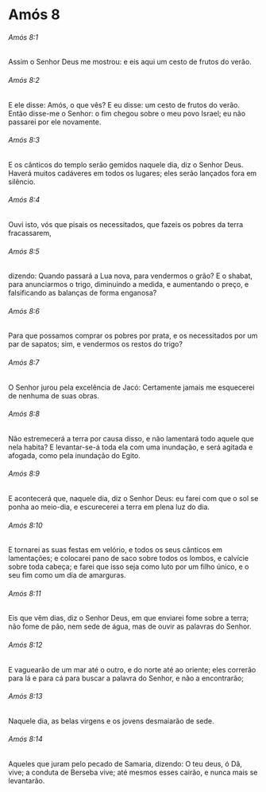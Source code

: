 # Amós 8

###### Amós 8:1

Assim o Senhor Deus me mostrou: e eis aqui um cesto de frutos do verão.

###### Amós 8:2

E ele disse: Amós, o que vês? E eu disse: um cesto de frutos do verão. Então disse-me o Senhor: o fim chegou sobre o meu povo Israel; eu não passarei por ele novamente.

###### Amós 8:3

E os cânticos do templo serão gemidos naquele dia, diz o Senhor Deus. Haverá muitos cadáveres em todos os lugares; eles serão lançados fora em silêncio.

###### Amós 8:4

Ouvi isto, vós que pisais os necessitados, que fazeis os pobres da terra fracassarem,

###### Amós 8:5

dizendo: Quando passará a Lua nova, para vendermos o grão? E o shabat, para anunciarmos o trigo, diminuindo a medida, e aumentando o preço, e falsificando as balanças de forma enganosa?

###### Amós 8:6

Para que possamos comprar os pobres por prata, e os necessitados por um par de sapatos; sim, e vendermos os restos do trigo?

###### Amós 8:7

O Senhor jurou pela excelência de Jacó: Certamente jamais me esquecerei de nenhuma de suas obras.

###### Amós 8:8

Não estremecerá a terra por causa disso, e não lamentará todo aquele que nela habita? E levantar-se-á toda ela com uma inundação, e será agitada e afogada, como pela inundação do Egito.

###### Amós 8:9

E acontecerá que, naquele dia, diz o Senhor Deus: eu farei com que o sol se ponha ao meio-dia, e escurecerei a terra em plena luz do dia.

###### Amós 8:10

E tornarei as suas festas em velório, e todos os seus cânticos em lamentações; e colocarei pano de saco sobre todos os lombos, e calvície sobre toda cabeça; e farei que isso seja como luto por um filho único, e o seu fim como um dia de amarguras.

###### Amós 8:11

Eis que vêm dias, diz o Senhor Deus, em que enviarei fome sobre a terra; não fome de pão, nem sede de água, mas de ouvir as palavras do Senhor.

###### Amós 8:12

E vaguearão de um mar até o outro, e do norte até ao oriente; eles correrão para lá e para cá para buscar a palavra do Senhor, e não a encontrarão;

###### Amós 8:13

Naquele dia, as belas virgens e os jovens desmaiarão de sede.

###### Amós 8:14

Aqueles que juram pelo pecado de Samaria, dizendo: O teu deus, ó Dã, vive; a conduta de Berseba vive; até mesmos esses cairão, e nunca mais se levantarão.

